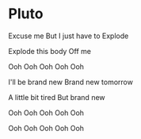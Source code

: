 # Pluto

Excuse me
But I just have to
Explode

Explode this body
Off me

Ooh
Ooh
Ooh
Ooh
Ooh

I'll be brand new
Brand new tomorrow

A little bit tired
But brand new

Ooh
Ooh
Ooh
Ooh
Ooh

Ooh
Ooh
Ooh
Ooh
Ooh
